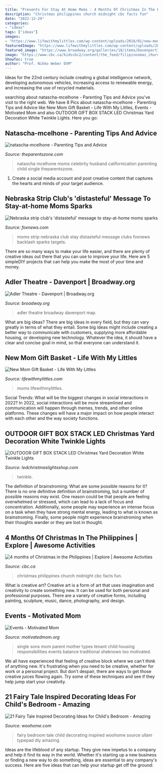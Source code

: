 ```yaml
---
title: "Presents For Stay At Home Moms : 4 Months Of Christmas In The Philippines"
description: "Christmas philippines church midnight cbc facts fun"
date: "2022-12-29"
categories:
- "ideas"
tags: ["ideas"]
images:
- "https://www.lifewithmylittles.com/wp-content/uploads/2016/01/new-mom-gift-basket-1.jpg"
featuredImage: "https://www.lifewithmylittles.com/wp-content/uploads/2016/01/new-mom-gift-basket-1.jpg"
featured_image: "https://www.broadway.org/galleries/18/items/DavenportIA_Adler.jpg"
image: "https://www.cbc.ca/kidscbc2/content/the_feed/filipinoxmas_church.jpg"
ShowToc: true
author: "Prof. Nikko Weber DVM"
---
```



Ideas for the 22nd century include creating a global intelligence network, developing autonomous vehicles, increasing access to renewable energy, and increasing the use of recycled materials.

	

		
searching about natascha-mcelhone - Parenting Tips and Advice you've visit to the right web. We have 8 Pics about natascha-mcelhone - Parenting Tips and Advice like New Mom Gift Basket - Life With My Littles, Events - Motivated Mom and also OUTDOOR GIFT BOX STACK LED Christmas Yard Decoration White Twinkle Lights. Here you go:
		
    
## Natascha-mcelhone - Parenting Tips And Advice

<img loading=lazy src="https://www.theparentszone.com/wp-content/uploads/2010/07/natascha-mcelhone.jpg" onerror="this.onerror=null;this.src='https://tse2.mm.bing.net/th?id=OIP.49HIC_uIyDjI1ki2phZjyAHaJm&amp;pid=15.1';" alt="natascha-mcelhone - Parenting Tips and Advice">

_Source: theparentszone.com_

>natascha mcelhone moms celebrity husband californication parenting child single theparentszone. 

	

1. Create a social media account and post creative content that captures the hearts and minds of your target audience.

    
## Nebraska Strip Club&#039;s &#039;distasteful&#039; Message To Stay-at-home Moms Sparks

<img loading=lazy src="https://a57.foxnews.com/media2.foxnews.com/BrightCove/694940094001/2019/08/09/931/524/694940094001_6070441682001_6070448551001-vs.jpg?ve=1&amp;tl=1" onerror="this.onerror=null;this.src='https://tse1.mm.bing.net/th?id=OIP.ZCSXGaj2m3rHmQAR7YksDAHaEK&amp;pid=15.1';" alt="Nebraska strip club&#039;s &#039;distasteful&#039; message to stay-at-home moms sparks">

_Source: foxnews.com_

>moms strip nebraska club stay distasteful message clubs foxnews backlash sparks targets. 

	

There are so many ways to make your life easier, and there are plenty of creative ideas out there that you can use to improve your life. Here are 5 simpleDIY projects that can help you make the most of your time and money.

    
## Adler Theatre - Davenport | Broadway.org

<img loading=lazy src="https://www.broadway.org/galleries/18/items/DavenportIA_Adler.jpg" onerror="this.onerror=null;this.src='https://tse2.mm.bing.net/th?id=OIP.Oy0AybFabw5qy4oZwCI1GwHaE8&amp;pid=15.1';" alt="Adler Theatre - Davenport | Broadway.org">

_Source: broadway.org_

>adler theatre broadway davenport map. 

	

What are big ideas?
There are big ideas in every field, but they can vary greatly in terms of what they entail. Some big ideas might include creating a better way to communicate with customers, supplying more affordable housing, or developing new technology. Whatever the idea, it should have a clear and concise goal in mind, so that everyone can understand it.

    
## New Mom Gift Basket - Life With My Littles

<img loading=lazy src="https://www.lifewithmylittles.com/wp-content/uploads/2016/01/new-mom-gift-basket-1.jpg" onerror="this.onerror=null;this.src='https://tse2.mm.bing.net/th?id=OIP.U0stq14uh-wFvS0qDhCqRwHaJ4&amp;pid=15.1';" alt="New Mom Gift Basket - Life With My Littles">

_Source: lifewithmylittles.com_

>moms lifewithmylittles. 

	

Social Trends: What will be the biggest changes in social interactions in 2022?
In 2022, social interactions will be more streamlined and communication will happen through memes, trends, and other online platforms. These changes will have a major impact on how people interact with each other and the way society functions.

    
## OUTDOOR GIFT BOX STACK LED Christmas Yard Decoration White Twinkle Lights

<img loading=lazy src="http://ledchristmaslightsshop.com/photos/OUTDOOR_GIFT_BOX_STACK_LED_Christmas_Yard_Decoration_White_Twinkle_Lights_05_hnjz.jpg" onerror="this.onerror=null;this.src='https://tse2.mm.bing.net/th?id=OIP.bn8MM3cU3AUhZiGSxsqQagAAAA&amp;pid=15.1';" alt="OUTDOOR GIFT BOX STACK LED Christmas Yard Decoration White Twinkle Lights">

_Source: ledchristmaslightsshop.com_

>twinkle. 

	

The definition of brainstroming: What are some possible reasons for it?
There is no one definitive definition of brainstroming, but a number of possible reasons may exist. One reason could be that people are feeling overwhelmed or stressed, which can lead to a lack of focus and concentration. Additionally, some people may experience an intense focus on a task when they have strong mental energy, leading to what is known as brainstroming. Finally, some people might experience brainstroming when their thoughts wander or they are lost in thought.

    
## 4 Months Of Christmas In The Philippines | Explore | Awesome Activities

<img loading=lazy src="https://www.cbc.ca/kidscbc2/content/the_feed/filipinoxmas_church.jpg" onerror="this.onerror=null;this.src='https://tse4.mm.bing.net/th?id=OIP.vlIku1A0eV4SknSrgem3CQHaFh&amp;pid=15.1';" alt="4 months of Christmas in the Philippines | Explore | Awesome Activities">

_Source: cbc.ca_

>christmas philippines church midnight cbc facts fun. 

	

What is creative art?
Creative art is a form of art that uses imagination and creativity to create something new. It can be used for both personal and professional purposes. There are a variety of creative forms, including painting, sculpture, music, dance, photography, and design.

    
## Events - Motivated Mom

<img loading=lazy src="https://www.motivatedmom.org/wp-content/uploads/2018/04/Family.jpg" onerror="this.onerror=null;this.src='https://tse1.mm.bing.net/th?id=OIP.nC-VhobPNF6pG4RbEVN8bwHaE7&amp;pid=15.1';" alt="Events - Motivated Mom">

_Source: motivatedmom.org_

>single sons mom parent mother types tenant child housing responsibilities events balance traditional sheknows too motivated. 

	

We all have experienced that feeling of creative block where we can't think of anything new. It's frustrating when you need to be creative, whether for work or a personal project. But don't despair, there are ways to get those creative juices flowing again. Try some of these techniques and see if they help jump start your creativity.

    
## 21 Fairy Tale Inspired Decorating Ideas For Child&#039;s Bedroom - Amazing

<img loading=lazy src="https://www.woohome.com/wp-content/uploads/2015/06/Fairy-Tale-Child-Bedroom-WooHome-16.jpg" onerror="this.onerror=null;this.src='https://tse4.mm.bing.net/th?id=OIP.nvElJIyhfHa9SMyDZ9n7JgHaLE&amp;pid=15.1';" alt="21 Fairy Tale Inspired Decorating Ideas for Child&#039;s Bedroom - Amazing">

_Source: woohome.com_

>fairy bedroom tale child decorating inspired woohome source ullam typepad diy amazing. 

	

Ideas are the lifeblood of any startup. They give new impetus to a company and help it find its way in the world. Whether it's starting up a new business or finding a new way to do something, ideas are essential to any company's success. Here are five ideas that can help your startup get off the ground: 

